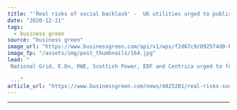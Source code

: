 ```yaml
---
title: "'Real risks of social backlash' -  UK utilities urged to publish dedicated 'just transition' plans"
date: "2020-12-21"
tags: 
  - business green
source: "business green"
image_url: "https://www.businessgreen.com/api/v1/wps/f2d67c9/0925f4d0-b43b-4f9b-8b73-1becc1d0e272/9/windpadwrkr-350x250-185x114.jpg"
image_fp: "/assets/img/post_thumbnails/164.jpg"
lead: "
 National Grid, E.On, RWE, Scottish Power, EDF and Centrica urged to follow SSE’s lead and publish dedicated strategies setting out how workers and consumers will be protected from any shocks of net zero transition
 
 ..."
article_url: "https://www.businessgreen.com/news/4025201/real-risks-social-backlash-uk-utilities-urged-publish-dedicated-transition-plans"
---
```


---
